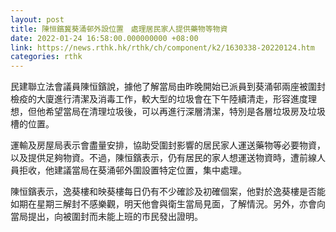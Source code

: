 ```yaml
---
layout: post
title: 陳恒鑌冀葵涌邨外設位置　處理居民家人提供藥物等物資
date: 2022-01-24 16:58:00.000000000 +08:00
link: https://news.rthk.hk/rthk/ch/component/k2/1630338-20220124.htm
categories: rthk
---
```


民建聯立法會議員陳恒鑌說，據他了解當局由昨晚開始已派員到葵涌邨兩座被圍封檢疫的大廈進行清潔及消毒工作，較大型的垃圾會在下午陸續清走，形容進度理想，但他希望當局在清理垃圾後，可以再進行深層清潔，特別是各層垃圾房及垃圾槽的位置。

運輸及房屋局表示會盡量安排，協助受圍封影響的居民家人運送藥物等必要物資，以及提供足夠物資。不過，陳恒鑌表示，仍有居民的家人想運送物資時，遭前線人員拒收，他建議當局在葵涌邨外圍設置特定位置，集中處理。

陳恒鑌表示，逸葵樓和映葵樓每日仍有不少確診及初確個案，他對於逸葵樓是否能如期在星期三解封不感樂觀，明天他會與衛生當局見面，了解情況。另外，亦會向當局提出，向被圍封而未能上班的市民發出證明。

